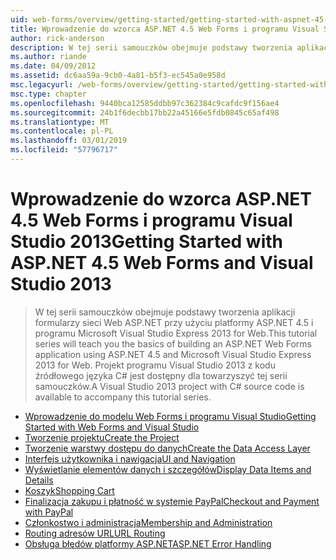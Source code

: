 ```yaml
---
uid: web-forms/overview/getting-started/getting-started-with-aspnet-45-web-forms/index
title: Wprowadzenie do wzorca ASP.NET 4.5 Web Forms i programu Visual Studio 2013 | Dokumentacja firmy Microsoft
author: rick-anderson
description: W tej serii samouczków obejmuje podstawy tworzenia aplikacji formularzy sieci Web ASP.NET przy użyciu platformy ASP.NET 4.5 i programu Visual Studio 2013 Express for Web. Integrujące...
ms.author: riande
ms.date: 04/09/2012
ms.assetid: dc6aa59a-9cb0-4a81-b5f3-ec545a0e958d
msc.legacyurl: /web-forms/overview/getting-started/getting-started-with-aspnet-45-web-forms
msc.type: chapter
ms.openlocfilehash: 9440bca12585ddbb97c362384c9cafdc9f156ae4
ms.sourcegitcommit: 24b1f6decbb17bb22a45166e5fdb0845c65af498
ms.translationtype: MT
ms.contentlocale: pl-PL
ms.lasthandoff: 03/01/2019
ms.locfileid: "57796717"
---
```

<a name="getting-started-with-aspnet-45-web-forms-and-visual-studio-2013"></a><span data-ttu-id="dda49-104">Wprowadzenie do wzorca ASP.NET 4.5 Web Forms i programu Visual Studio 2013</span><span class="sxs-lookup"><span data-stu-id="dda49-104">Getting Started with ASP.NET 4.5 Web Forms and Visual Studio 2013</span></span>
====================
> <span data-ttu-id="dda49-105">W tej serii samouczków obejmuje podstawy tworzenia aplikacji formularzy sieci Web ASP.NET przy użyciu platformy ASP.NET 4.5 i programu Microsoft Visual Studio Express 2013 for Web.</span><span class="sxs-lookup"><span data-stu-id="dda49-105">This tutorial series will teach you the basics of building an ASP.NET Web Forms application using ASP.NET 4.5 and Microsoft Visual Studio Express 2013 for Web.</span></span> <span data-ttu-id="dda49-106">Projekt programu Visual Studio 2013 z kodu źródłowego języka C# jest dostępny dla towarzyszyć tej serii samouczków.</span><span class="sxs-lookup"><span data-stu-id="dda49-106">A Visual Studio 2013 project with C# source code is available to accompany this tutorial series.</span></span>


- [<span data-ttu-id="dda49-107">Wprowadzenie do modelu Web Forms i programu Visual Studio</span><span class="sxs-lookup"><span data-stu-id="dda49-107">Getting Started with Web Forms and Visual Studio</span></span>](introduction-and-overview.md)
- [<span data-ttu-id="dda49-108">Tworzenie projektu</span><span class="sxs-lookup"><span data-stu-id="dda49-108">Create the Project</span></span>](create-the-project.md)
- [<span data-ttu-id="dda49-109">Tworzenie warstwy dostępu do danych</span><span class="sxs-lookup"><span data-stu-id="dda49-109">Create the Data Access Layer</span></span>](create_the_data_access_layer.md)
- [<span data-ttu-id="dda49-110">Interfejs użytkownika i nawigacja</span><span class="sxs-lookup"><span data-stu-id="dda49-110">UI and Navigation</span></span>](ui_and_navigation.md)
- [<span data-ttu-id="dda49-111">Wyświetlanie elementów danych i szczegółów</span><span class="sxs-lookup"><span data-stu-id="dda49-111">Display Data Items and Details</span></span>](display_data_items_and_details.md)
- [<span data-ttu-id="dda49-112">Koszyk</span><span class="sxs-lookup"><span data-stu-id="dda49-112">Shopping Cart</span></span>](shopping-cart.md)
- [<span data-ttu-id="dda49-113">Finalizacja zakupu i płatność w systemie PayPal</span><span class="sxs-lookup"><span data-stu-id="dda49-113">Checkout and Payment with PayPal</span></span>](checkout-and-payment-with-paypal.md)
- [<span data-ttu-id="dda49-114">Członkostwo i administracja</span><span class="sxs-lookup"><span data-stu-id="dda49-114">Membership and Administration</span></span>](membership-and-administration.md)
- [<span data-ttu-id="dda49-115">Routing adresów URL</span><span class="sxs-lookup"><span data-stu-id="dda49-115">URL Routing</span></span>](url-routing.md)
- [<span data-ttu-id="dda49-116">Obsługa błędów platformy ASP.NET</span><span class="sxs-lookup"><span data-stu-id="dda49-116">ASP.NET Error Handling</span></span>](aspnet-error-handling.md)
